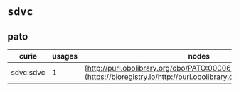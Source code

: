 # `sdvc`

## pato

| curie     |   usages | nodes                                                                                                             |
|-----------|----------|-------------------------------------------------------------------------------------------------------------------|
| sdvc:sdvc |        1 | [http://purl.obolibrary.org/obo/PATO:0000623](https://bioregistry.io/http://purl.obolibrary.org/obo/PATO:0000623) |
